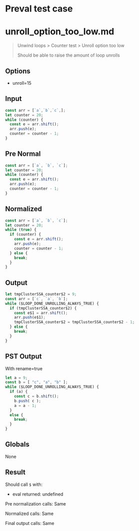 # Preval test case

# unroll_option_too_low.md

> Unwind loops > Counter test > Unroll option too low
>
> Should be able to raise the amount of loop unrolls

## Options

- unroll=15

## Input

`````js filename=intro
const arr = [`a`,`b`,`c`,];
let counter = 20;
while (counter) {
  const e = arr.shift();
  arr.push(e);
  counter = counter - 1;
}
`````

## Pre Normal


`````js filename=intro
const arr = [`a`, `b`, `c`];
let counter = 20;
while (counter) {
  const e = arr.shift();
  arr.push(e);
  counter = counter - 1;
}
`````

## Normalized


`````js filename=intro
const arr = [`a`, `b`, `c`];
let counter = 20;
while (true) {
  if (counter) {
    const e = arr.shift();
    arr.push(e);
    counter = counter - 1;
  } else {
    break;
  }
}
`````

## Output


`````js filename=intro
let tmpClusterSSA_counter$2 = 9;
const arr = [`c`, `a`, `b`];
while ($LOOP_DONE_UNROLLING_ALWAYS_TRUE) {
  if (tmpClusterSSA_counter$2) {
    const e$1 = arr.shift();
    arr.push(e$1);
    tmpClusterSSA_counter$2 = tmpClusterSSA_counter$2 - 1;
  } else {
    break;
  }
}
`````

## PST Output

With rename=true

`````js filename=intro
let a = 9;
const b = [ "c", "a", "b" ];
while ($LOOP_DONE_UNROLLING_ALWAYS_TRUE) {
  if (a) {
    const c = b.shift();
    b.push( c );
    a = a - 1;
  }
  else {
    break;
  }
}
`````

## Globals

None

## Result

Should call `$` with:
 - eval returned: undefined

Pre normalization calls: Same

Normalized calls: Same

Final output calls: Same
